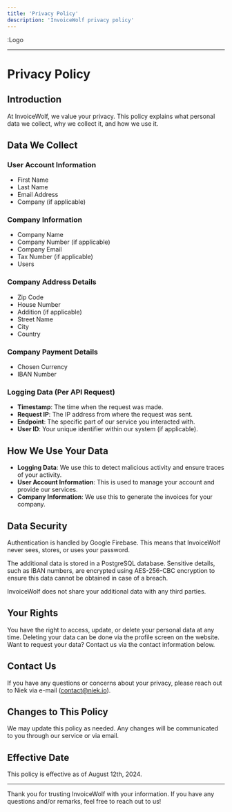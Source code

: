 ```yaml
---
title: 'Privacy Policy'
description: 'InvoiceWolf privacy policy'
---
```


:Logo

---

# Privacy Policy

## Introduction

At InvoiceWolf, we value your privacy. This policy explains what personal data we collect, why we collect it, and how we
use it.

## Data We Collect

### User Account Information

- First Name
- Last Name
- Email Address
- Company (if applicable)

### Company Information

- Company Name
- Company Number (if applicable)
- Company Email
- Tax Number (if applicable)
- Users

### Company Address Details

- Zip Code
- House Number
- Addition (if applicable)
- Street Name
- City
- Country

### Company Payment Details

- Chosen Currency
- IBAN Number

### Logging Data (Per API Request)

- **Timestamp**: The time when the request was made.
- **Request IP**: The IP address from where the request was sent.
- **Endpoint**: The specific part of our service you interacted with.
- **User ID**: Your unique identifier within our system (if applicable).

## How We Use Your Data

- **Logging Data**: We use this to detect malicious activity and ensure traces of your activity.
- **User Account Information**: This is used to manage your account and provide our services.
- **Company Information**: We use this to generate the invoices for your company.

## Data Security

Authentication is handled by Google Firebase. This means that InvoiceWolf never sees, stores, or uses your password.

The additional data is stored in a PostgreSQL database. Sensitive details, such as IBAN numbers, are encrypted using
AES-256-CBC encryption to ensure this data cannot be obtained in case of a breach.

InvoiceWolf does not share your additional data with any third parties.

## Your Rights

You have the right to access, update, or delete your personal data at any time. Deleting your data can be done via the
profile screen on the website. Want to request your data? Contact us via the contact information below.

## Contact Us

If you have any questions or concerns about your privacy, please reach out to Niek via
e-mail ([contact@niek.io](mailto:contact@niek.io)).

## Changes to This Policy

We may update this policy as needed. Any changes will be communicated to you through our service or via email.

## Effective Date

This policy is effective as of August 12th, 2024.

---

Thank you for trusting InvoiceWolf with your information. If you have any questions and/or remarks, feel free to reach
out to us!
